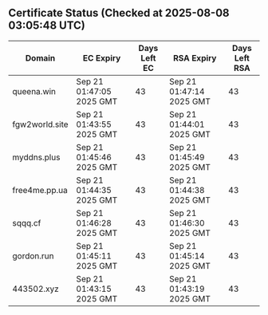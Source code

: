 ## Certificate Status (Checked at 2025-08-08 03:05:48 UTC)
| Domain | EC Expiry | Days Left EC | RSA Expiry | Days Left RSA |
|--------|-----------|-------------|------------|--------------|
| queena.win | Sep 21 01:47:05 2025 GMT | 43 | Sep 21 01:47:14 2025 GMT | 43 |
| fgw2world.site | Sep 21 01:43:55 2025 GMT | 43 | Sep 21 01:44:01 2025 GMT | 43 |
| myddns.plus | Sep 21 01:45:46 2025 GMT | 43 | Sep 21 01:45:49 2025 GMT | 43 |
| free4me.pp.ua | Sep 21 01:44:35 2025 GMT | 43 | Sep 21 01:44:38 2025 GMT | 43 |
| sqqq.cf | Sep 21 01:46:28 2025 GMT | 43 | Sep 21 01:46:30 2025 GMT | 43 |
| gordon.run | Sep 21 01:45:11 2025 GMT | 43 | Sep 21 01:45:14 2025 GMT | 43 |
| 443502.xyz | Sep 21 01:43:15 2025 GMT | 43 | Sep 21 01:43:19 2025 GMT | 43 |
